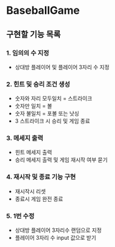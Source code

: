 # BaseballGame

## 구현할 기능 목록

### 1. 임의의 수 지정
- 상대방 플레이어 및 플레이어 3자리 수 지정

### 2. 힌트 및 승리 조건 생성
- 숫자와 자리 모두일치 = 스트라이크
- 숫자만 일치 = 볼
- 숫자 불일치 = 포볼 또는 낫싱
- 3 스트라이크 시 승리 및 게임 종료

### 3. 메세지 출력
- 힌트 메세지 출력
- 승리 메세지 출력 및 게임 재시작 여부 묻기

### 4. 재시작 및 종료 기능 구현
- 재시작시 리셋
- 종료시 게임 완전 종료

### 5. 1번 수정 
- 상대방 플레이어 3자리수 랜덤으로 지정
- 플레이어 3자리 수 input 값으로 받기
